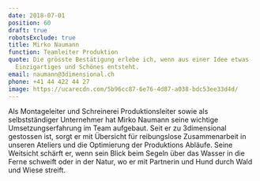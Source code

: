 ```yaml
---
date: 2018-07-01
position: 60
draft: true
robotsExclude: true
title: Mirko Naumann
function: Teamleiter Produktion
quote: Die grösste Bestätigung erlebe ich, wenn aus einer Idee etwas
  Einzigartiges und Schönes entsteht.
email: naumann@3dimensional.ch
phone: +41 44 422 44 27
image: https://ucarecdn.com/5b96cc87-6e76-4d87-a038-bdc53ee33d4d/
---
```

Als Montageleiter und Schreinerei Produktionsleiter sowie als selbstständiger Unternehmer hat Mirko Naumann seine wichtige Umsetzungserfahrung im Team aufgebaut. Seit er zu 3dimensional gestossen ist, sorgt er mit Übersicht für reibungslose Zusammenarbeit in unseren Ateliers und die Optimierung der Produktions Abläufe. Seine Weitsicht schärft er, wenn sein Blick beim Segeln über das Wasser in die Ferne schweift oder in der Natur, wo er mit Partnerin und Hund durch Wald und Wiese streift.
